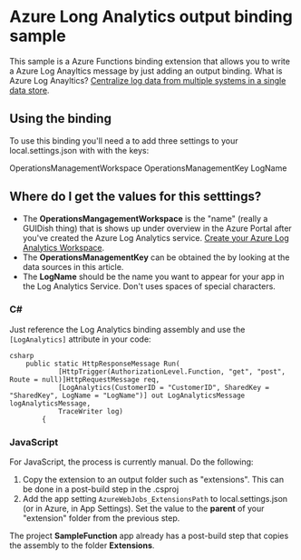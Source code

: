 # Azure Long Analytics output binding sample

This sample is a Azure Functions binding extension that allows you to write a Azure Log Anayltics message by just adding an output binding.  What is Azure Log Anayltics?  [Centralize log data from multiple systems in a single data store](https://azure.microsoft.com/en-us/services/log-analytics/).

## Using the binding

To use this binding you'll need a to add three settings to your local.settings.json with with the keys:

OperationsManagementWorkspace
OperationsManagementKey
LogName

## Where do I get the values for this setttings?
- The **OperationsMangagementWorkspace** is the "name" (really a GUIDish thing) that is shows up under overview in the Azure Portal after you've created the Azure Log Analytics service. [Create your Azure Log Analytics Workspace](https://docs.microsoft.com/en-us/azure/log-analytics/log-analytics-get-started).
- The **OperationsManagementKey** can be obtained the by looking at the data sources in this article.
- The **LogName** should be the name you want to appear for your app in the Log Analytics Service. Don't uses spaces of special characters.

### C#

Just reference the Log Analytics binding assembly and use the `[LogAnalytics]` attribute in your code:

```
csharp
    public static HttpResponseMessage Run(
            [HttpTrigger(AuthorizationLevel.Function, "get", "post", Route = null)]HttpRequestMessage req,
            [LogAnalytics(CustomerID = "CustomerID", SharedKey = "SharedKey", LogName = "LogName")] out LogAnalyticsMessage logAnalyticsMessage,
            TraceWriter log)
        {
```

### JavaScript

For JavaScript, the process is currently manual. Do the following:
1. Copy the extension to an output folder such as "extensions". This can be done in a post-build step in the .csproj
2. Add the app setting `AzureWebJobs_ExtensionsPath` to local.settings.json (or in Azure, in App Settings). Set the value to the **parent** of your "extension" folder from the previous step.

The project **SampleFunction** app already has a post-build step that copies the assembly to the folder **Extensions**.             